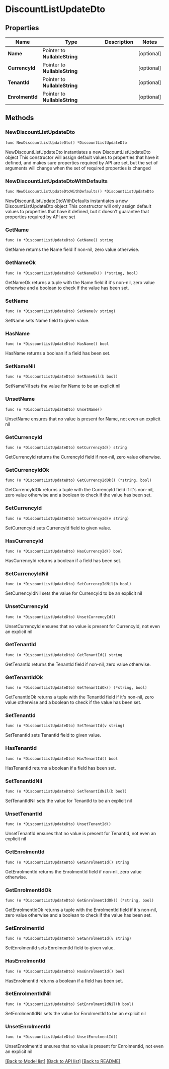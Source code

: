 # DiscountListUpdateDto

## Properties

Name | Type | Description | Notes
------------ | ------------- | ------------- | -------------
**Name** | Pointer to **NullableString** |  | [optional] 
**CurrencyId** | Pointer to **NullableString** |  | [optional] 
**TenantId** | Pointer to **NullableString** |  | [optional] 
**EnrolmentId** | Pointer to **NullableString** |  | [optional] 

## Methods

### NewDiscountListUpdateDto

`func NewDiscountListUpdateDto() *DiscountListUpdateDto`

NewDiscountListUpdateDto instantiates a new DiscountListUpdateDto object
This constructor will assign default values to properties that have it defined,
and makes sure properties required by API are set, but the set of arguments
will change when the set of required properties is changed

### NewDiscountListUpdateDtoWithDefaults

`func NewDiscountListUpdateDtoWithDefaults() *DiscountListUpdateDto`

NewDiscountListUpdateDtoWithDefaults instantiates a new DiscountListUpdateDto object
This constructor will only assign default values to properties that have it defined,
but it doesn't guarantee that properties required by API are set

### GetName

`func (o *DiscountListUpdateDto) GetName() string`

GetName returns the Name field if non-nil, zero value otherwise.

### GetNameOk

`func (o *DiscountListUpdateDto) GetNameOk() (*string, bool)`

GetNameOk returns a tuple with the Name field if it's non-nil, zero value otherwise
and a boolean to check if the value has been set.

### SetName

`func (o *DiscountListUpdateDto) SetName(v string)`

SetName sets Name field to given value.

### HasName

`func (o *DiscountListUpdateDto) HasName() bool`

HasName returns a boolean if a field has been set.

### SetNameNil

`func (o *DiscountListUpdateDto) SetNameNil(b bool)`

 SetNameNil sets the value for Name to be an explicit nil

### UnsetName
`func (o *DiscountListUpdateDto) UnsetName()`

UnsetName ensures that no value is present for Name, not even an explicit nil
### GetCurrencyId

`func (o *DiscountListUpdateDto) GetCurrencyId() string`

GetCurrencyId returns the CurrencyId field if non-nil, zero value otherwise.

### GetCurrencyIdOk

`func (o *DiscountListUpdateDto) GetCurrencyIdOk() (*string, bool)`

GetCurrencyIdOk returns a tuple with the CurrencyId field if it's non-nil, zero value otherwise
and a boolean to check if the value has been set.

### SetCurrencyId

`func (o *DiscountListUpdateDto) SetCurrencyId(v string)`

SetCurrencyId sets CurrencyId field to given value.

### HasCurrencyId

`func (o *DiscountListUpdateDto) HasCurrencyId() bool`

HasCurrencyId returns a boolean if a field has been set.

### SetCurrencyIdNil

`func (o *DiscountListUpdateDto) SetCurrencyIdNil(b bool)`

 SetCurrencyIdNil sets the value for CurrencyId to be an explicit nil

### UnsetCurrencyId
`func (o *DiscountListUpdateDto) UnsetCurrencyId()`

UnsetCurrencyId ensures that no value is present for CurrencyId, not even an explicit nil
### GetTenantId

`func (o *DiscountListUpdateDto) GetTenantId() string`

GetTenantId returns the TenantId field if non-nil, zero value otherwise.

### GetTenantIdOk

`func (o *DiscountListUpdateDto) GetTenantIdOk() (*string, bool)`

GetTenantIdOk returns a tuple with the TenantId field if it's non-nil, zero value otherwise
and a boolean to check if the value has been set.

### SetTenantId

`func (o *DiscountListUpdateDto) SetTenantId(v string)`

SetTenantId sets TenantId field to given value.

### HasTenantId

`func (o *DiscountListUpdateDto) HasTenantId() bool`

HasTenantId returns a boolean if a field has been set.

### SetTenantIdNil

`func (o *DiscountListUpdateDto) SetTenantIdNil(b bool)`

 SetTenantIdNil sets the value for TenantId to be an explicit nil

### UnsetTenantId
`func (o *DiscountListUpdateDto) UnsetTenantId()`

UnsetTenantId ensures that no value is present for TenantId, not even an explicit nil
### GetEnrolmentId

`func (o *DiscountListUpdateDto) GetEnrolmentId() string`

GetEnrolmentId returns the EnrolmentId field if non-nil, zero value otherwise.

### GetEnrolmentIdOk

`func (o *DiscountListUpdateDto) GetEnrolmentIdOk() (*string, bool)`

GetEnrolmentIdOk returns a tuple with the EnrolmentId field if it's non-nil, zero value otherwise
and a boolean to check if the value has been set.

### SetEnrolmentId

`func (o *DiscountListUpdateDto) SetEnrolmentId(v string)`

SetEnrolmentId sets EnrolmentId field to given value.

### HasEnrolmentId

`func (o *DiscountListUpdateDto) HasEnrolmentId() bool`

HasEnrolmentId returns a boolean if a field has been set.

### SetEnrolmentIdNil

`func (o *DiscountListUpdateDto) SetEnrolmentIdNil(b bool)`

 SetEnrolmentIdNil sets the value for EnrolmentId to be an explicit nil

### UnsetEnrolmentId
`func (o *DiscountListUpdateDto) UnsetEnrolmentId()`

UnsetEnrolmentId ensures that no value is present for EnrolmentId, not even an explicit nil

[[Back to Model list]](../README.md#documentation-for-models) [[Back to API list]](../README.md#documentation-for-api-endpoints) [[Back to README]](../README.md)


